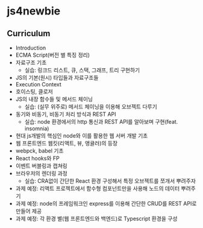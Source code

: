 # js4newbie

## Curriculum

- Introduction
- ECMA Script(버전 별 특징 정리)
- 자료구조 기초
  - 실습: 링크드 리스트, 큐, 스택, 그래프, 트리 구현하기
- JS의 기본(원시) 타입들과 자료구조들
- Execution Context
- 호이스팅, 클로저
- JS의 내장 함수들 및 메서드 체이닝
  - 실습: (실무 위주로) 메서드 체이닝을 이용해 오브젝트 다루기
- 동기와 비동기, 비동기 처리 방식과 REST API
  - 실습: node 환경에서의 http 통신과 REST API를 알아보며 구현(feat. insomnia)
- 현대 js개발의 핵심인 node와 이를 활용한 웹 서버 개발 기초
- 웹 프론트엔드 웹킷(리액트, 뷰, 앵귤러)의 등장
- webpck, babel 기초
- React hooks와 FP
- 이벤트 버블링과 캡쳐링
- 브라우저의 렌더링 과정
  - 실습: CRA없이 간단한 React 환경 구성해서 특정 오브젝트를 쪼개서 뿌려주자
- 과제 예정: 리액트 프로젝트에서 함수형 컴포넌트만을 사용해 노드의 데이터 뿌려주기
- 과제 예정: node의 프레임워크인 express를 이용해 간단한 CRUD를 REST API로 만들어 제공
- 과제 예정: 각 환경 별(웹 프론트엔드와 백엔드)로 Typescript 환경을 구성
